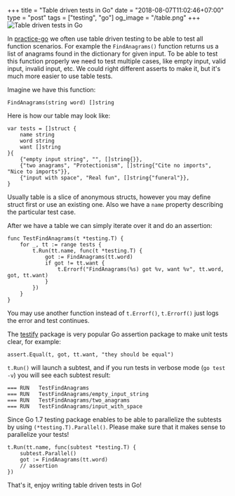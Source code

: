+++
title = "Table driven tests in Go"
date = "2018-08-07T11:02:46+07:00"
type = "post"
tags = ["testing", "go"]
og_image = "/table.png"
+++
![Table driven tests in Go](/table.png)

In [practice-go](https://github.com/plutov/practice-go) we often use table driven testing to be able to test all function scenarios. For example the `FindAnagrams()` function returns us a list of anagrams found in the dictionary for given input. To be able to test this function properly we need to test multiple cases, like empty input, valid input, invalid input, etc. We could right different asserts to make it, but it's much more easier to use table tests.

Imagine we have this function:

```
FindAnagrams(string word) []string
```

Here is how our table may look like:

```
var tests = []struct {
	name string
	word string
	want []string
}{
	{"empty input string", "", []string{}},
	{"two anagrams", "Protectionism", []string{"Cite no imports", "Nice to imports"}},
	{"input with space", "Real fun", []string{"funeral"}},
}
```

Usually table is a slice of anonymous structs, however you may define struct first or use an existing one. Also we have a `name` property describing the particular test case.

After we have a table we can simply iterate over it and do an assertion:

```
func TestFindAnagrams(t *testing.T) {
	for _, tt := range tests {
		t.Run(tt.name, func(t *testing.T) {
			got := FindAnagrams(tt.word)
			if got != tt.want {
				t.Errorf("FindAnagrams(%s) got %v, want %v", tt.word, got, tt.want)
			}
		})
	}
}
```

You may use another function instead of `t.Errorf()`, `t.Errorf()` just logs the error and test continues.

The [testify](https://github.com/stretchr/testify) package is very popular Go assertion package to make unit tests clear, for example:

```
assert.Equal(t, got, tt.want, "they should be equal")
```

`t.Run()` will launch a subtest, and if you run tests in verbose mode (`go test -v`) you will see each subtest result:

```
=== RUN   TestFindAnagrams
=== RUN   TestFindAnagrams/empty_input_string
=== RUN   TestFindAnagrams/two_anagrams
=== RUN   TestFindAnagrams/input_with_space
```

Since Go 1.7 testing package enables to be able to parallelize the subtests by using `(*testing.T).Parallel()`. Please make sure that it makes sense to parallelize your tests!

```
t.Run(tt.name, func(subtest *testing.T) {
	subtest.Parallel()
	got := FindAnagrams(tt.word)
	// assertion
})
```

That's it, enjoy writing table driven tests in Go!
